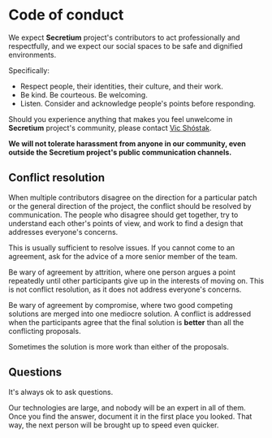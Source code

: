 # Code of conduct

We expect **Secretium** project's contributors to act professionally and respectfully, and we expect our social spaces to be safe and dignified environments.

Specifically:

- Respect people, their identities, their culture, and their work.
- Be kind. Be courteous. Be welcoming.
- Listen. Consider and acknowledge people's points before responding.

Should you experience anything that makes you feel unwelcome in **Secretium** project's community, please contact [Vic Shóstak][vic_shostak_email].

**We will not tolerate harassment from anyone in our community, even outside the Secretium project's public communication channels.**

## Conflict resolution

When multiple contributors disagree on the direction for a particular patch or the general direction of the project, the conflict should be resolved by communication. The people who disagree should get together, try to understand each other's points of view, and work to find a design that addresses everyone's concerns.

This is usually sufficient to resolve issues. If you cannot come to an agreement, ask for the advice of a more senior member of the team.

Be wary of agreement by attrition, where one person argues a point repeatedly until other participants give up in the interests of moving on. This is not conflict resolution, as it does not address everyone's concerns.

Be wary of agreement by compromise, where two good competing solutions are merged into one mediocre solution. A conflict is addressed when the participants agree that the final solution is **better** than all the conflicting proposals.

Sometimes the solution is more work than either of the proposals.

## Questions

It's always ok to ask questions.

Our technologies are large, and nobody will be an expert in all of them.
Once you find the answer, document it in the first place you looked.
That way, the next person will be brought up to speed even quicker.

<!-- Links -->

[vic_shostak_email]: mailto:koddr.me@gmail.com?subject=Code+of+conduct+secretium+project
